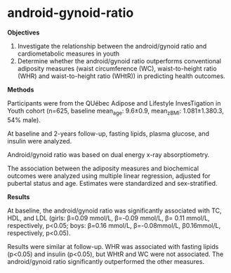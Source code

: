 # android-gynoid-ratio

**Objectives**

1. Investigate the relationship between the android/gynoid ratio and cardiometabolic measures in youth
2. Determine whether the android/gynoid ratio outperforms conventional adiposity measures (waist circumference (WC), waist-to-height ratio (WHR) and waist-to-height ratio (WHtR)) in predicting health outcomes.  

**Methods**

Participants were from the QUébec Adipose and Lifestyle InvesTigation in Youth cohort (n=625, baseline mean<sub>age</sub>: 9.6±0.9, mean<sub>zBMI</sub>: 1.081±1.380.3, 54% male). 

At baseline and 2-years follow-up, fasting lipids, plasma glucose, and insulin were analyzed. 

Android/gynoid ratio was based on dual energy x-ray absorptiometry. 

The association between the adiposity measures and biochemical outcomes were analyzed using multiple linear regression, adjusted for pubertal status and age. Estimates were standardized and sex-stratified. 

**Results**

At baseline, the android/gynoid ratio was significantly associated with TC, HDL, and LDL (girls: β=0.09 mmol/L, β=-0.09 mmol/L, β= 0.11 mmol/L, respectively, p<0.05; boys: β=0.16 mmol/L, β=-0.08mmol/L, β0.16mmol/L, respectively, p<0.05).

Results were similar at follow-up. WHR was associated with fasting lipids (p<0.05) and insulin (p<0.05), but WHtR and WC were not associated. The android/gynoid ratio significantly outperformed the other measures. 

